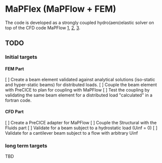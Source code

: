# MaPFlex (MaPFlow + FEM)

The code is developed as a strongly coupled hydro(aero)elastic solver on top of the CFD
code MaPFlow [1](http://dx.doi.org/10.12681/eadd/39271), [2](http://dx.doi.org/10.12681/eadd/46180), [3](http://dx.doi.org/10.12681/eadd/55809).


## TODO

### Initial targets

#### FEM Part

[ ] Create a beam element validated against analytical solutions (iso-static and hyper-static beams) for distributed loads.
[ ] Couple the beam element with PreCICE to plan for coupling with MaPFlow
[ ] Test the coupling by validating the same beam element for a distributed load "calculated" in a fortran code.


#### CFD Part

[ ] Create a PreCICE adapter for MaPFlow
[ ] Couple the Structural with the Fluids part
[ ] Validate for a beam subject to a hydrostatic load (Uinf = 0)
[ ] Validate for a cantilever beam subject to a flow with arbitrary Uinf

### long term targets

TBD

